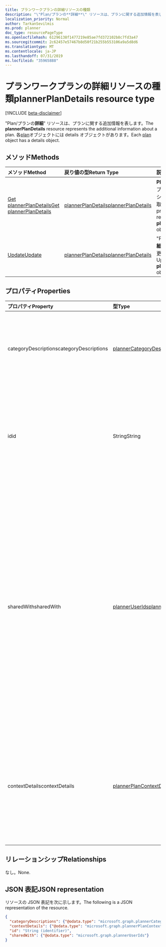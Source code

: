 ```yaml
---
title: プランワークプランの詳細リソースの種類
description: "\"Plan/プランの**詳細**\" リソースは、プランに関する追加情報を表します。 各 plan オブジェクトには details オブジェクトがあります。"
localization_priority: Normal
author: TarkanSevilmis
ms.prod: planner
doc_type: resourcePageType
ms.openlocfilehash: 61296138f1477219e85ae7fd372102b8c7fd3a47
ms.sourcegitcommit: 2c62457e57467b8d50f21b255b553106a9a5d8d6
ms.translationtype: MT
ms.contentlocale: ja-JP
ms.lasthandoff: 07/31/2019
ms.locfileid: "35965888"
---
```

# <a name="plannerplandetails-resource-type"></a><span data-ttu-id="052cd-104">プランワークプランの詳細リソースの種類</span><span class="sxs-lookup"><span data-stu-id="052cd-104">plannerPlanDetails resource type</span></span>

[!INCLUDE [beta-disclaimer](../../includes/beta-disclaimer.md)]

<span data-ttu-id="052cd-105">"Plan/プランの**詳細**" リソースは、プランに関する追加情報を表します。</span><span class="sxs-lookup"><span data-stu-id="052cd-105">The **plannerPlanDetails** resource represents the additional information about a plan.</span></span> <span data-ttu-id="052cd-106">各[plan](plannerplan.md)オブジェクトには details オブジェクトがあります。</span><span class="sxs-lookup"><span data-stu-id="052cd-106">Each [plan](plannerplan.md) object has a details object.</span></span>


## <a name="methods"></a><span data-ttu-id="052cd-107">メソッド</span><span class="sxs-lookup"><span data-stu-id="052cd-107">Methods</span></span>

| <span data-ttu-id="052cd-108">メソッド</span><span class="sxs-lookup"><span data-stu-id="052cd-108">Method</span></span>           | <span data-ttu-id="052cd-109">戻り値の型</span><span class="sxs-lookup"><span data-stu-id="052cd-109">Return Type</span></span>    |<span data-ttu-id="052cd-110">説明</span><span class="sxs-lookup"><span data-stu-id="052cd-110">Description</span></span>|
|:---------------|:--------|:----------|
|[<span data-ttu-id="052cd-111">Get plannerPlanDetails</span><span class="sxs-lookup"><span data-stu-id="052cd-111">Get plannerPlanDetails</span></span>](../api/plannerplandetails-get.md) | [<span data-ttu-id="052cd-112">plannerPlanDetails</span><span class="sxs-lookup"><span data-stu-id="052cd-112">plannerPlanDetails</span></span>](plannerplandetails.md) |<span data-ttu-id="052cd-113">**Plan**オブジェクトのプロパティとリレーションシップを読み取ります。</span><span class="sxs-lookup"><span data-stu-id="052cd-113">Read the properties and relationships of a **plannerPlanDetails** object.</span></span>|
|[<span data-ttu-id="052cd-114">Update</span><span class="sxs-lookup"><span data-stu-id="052cd-114">Update</span></span>](../api/plannerplandetails-update.md) | [<span data-ttu-id="052cd-115">plannerPlanDetails</span><span class="sxs-lookup"><span data-stu-id="052cd-115">plannerPlanDetails</span></span>](plannerplandetails.md)    |<span data-ttu-id="052cd-116">"Plan/プランの**詳細**" オブジェクトを更新します。</span><span class="sxs-lookup"><span data-stu-id="052cd-116">Update a **plannerPlanDetails** object.</span></span> |

## <a name="properties"></a><span data-ttu-id="052cd-117">プロパティ</span><span class="sxs-lookup"><span data-stu-id="052cd-117">Properties</span></span>
| <span data-ttu-id="052cd-118">プロパティ</span><span class="sxs-lookup"><span data-stu-id="052cd-118">Property</span></span>     | <span data-ttu-id="052cd-119">型</span><span class="sxs-lookup"><span data-stu-id="052cd-119">Type</span></span>   |<span data-ttu-id="052cd-120">説明</span><span class="sxs-lookup"><span data-stu-id="052cd-120">Description</span></span>|
|:---------------|:--------|:----------|
|<span data-ttu-id="052cd-121">categoryDescriptions</span><span class="sxs-lookup"><span data-stu-id="052cd-121">categoryDescriptions</span></span>|[<span data-ttu-id="052cd-122">plannerCategoryDescriptions</span><span class="sxs-lookup"><span data-stu-id="052cd-122">plannerCategoryDescriptions</span></span>](plannercategorydescriptions.md)|<span data-ttu-id="052cd-123">計画内のタスクに関連付けられる 6 つのカテゴリの説明を指定するオブジェクト</span><span class="sxs-lookup"><span data-stu-id="052cd-123">An object that specifies the descriptions of the six categories that can be associated with tasks in the plan</span></span>|
|<span data-ttu-id="052cd-124">id</span><span class="sxs-lookup"><span data-stu-id="052cd-124">id</span></span>|<span data-ttu-id="052cd-125">String</span><span class="sxs-lookup"><span data-stu-id="052cd-125">String</span></span>| <span data-ttu-id="052cd-126">読み取り専用です。</span><span class="sxs-lookup"><span data-stu-id="052cd-126">Read-only.</span></span> <span data-ttu-id="052cd-127">プランの詳細の ID。</span><span class="sxs-lookup"><span data-stu-id="052cd-127">The ID of the plan details.</span></span> <span data-ttu-id="052cd-128">28 文字長で、大文字と小文字の区別があります。</span><span class="sxs-lookup"><span data-stu-id="052cd-128">It is 28 characters long and case-sensitive.</span></span> <span data-ttu-id="052cd-129">[書式検証](tasks-identifiers-disclaimer.md)はサービスによって行われます。</span><span class="sxs-lookup"><span data-stu-id="052cd-129">[Format validation](tasks-identifiers-disclaimer.md) is done on the service.</span></span>|
|<span data-ttu-id="052cd-130">sharedWith</span><span class="sxs-lookup"><span data-stu-id="052cd-130">sharedWith</span></span>|[<span data-ttu-id="052cd-131">plannerUserIds</span><span class="sxs-lookup"><span data-stu-id="052cd-131">plannerUserIds</span></span>](planneruserids.md)|<span data-ttu-id="052cd-132">このプランで共有される一連のユーザー Id。</span><span class="sxs-lookup"><span data-stu-id="052cd-132">The set of user IDs that this plan is shared with.</span></span> <span data-ttu-id="052cd-133">Office 365 グループを使用している場合は、グループのメンバーシップを管理するグループの API を使用して、グループ[の](group.md)計画を共有します。</span><span class="sxs-lookup"><span data-stu-id="052cd-133">If you are using Office 365 Groups, use the groups API to manage group membership to share the [group's](group.md) plan.</span></span> <span data-ttu-id="052cd-134">グループの既存のメンバーをこのコレクションに追加することもできますが、グループが所有しているプランにアクセスするために必要ではありません。</span><span class="sxs-lookup"><span data-stu-id="052cd-134">You can also add existing members of the group to this collection, although it is not required in order for them to access the plan owned by the group.</span></span> |
|<span data-ttu-id="052cd-135">contextDetails</span><span class="sxs-lookup"><span data-stu-id="052cd-135">contextDetails</span></span>|[<span data-ttu-id="052cd-136">plannerPlanContextDetailsCollection</span><span class="sxs-lookup"><span data-stu-id="052cd-136">plannerPlanContextDetailsCollection</span></span>](plannerplancontextdetailscollection.md)|<span data-ttu-id="052cd-137">読み取り専用です。</span><span class="sxs-lookup"><span data-stu-id="052cd-137">Read-only.</span></span> <span data-ttu-id="052cd-138">プランに関連付けられている追加情報のコレクション。 plan の[プラン](plannerplan.md)コンテナーに対して定義された[コンテキスト](plannerplancontext.md)エントリ。</span><span class="sxs-lookup"><span data-stu-id="052cd-138">A collection of additional information associated with [plannerPlanContext](plannerplancontext.md) entries that are defined for the [plannerPlan](plannerplan.md) container.</span></span> |

## <a name="relationships"></a><span data-ttu-id="052cd-139">リレーションシップ</span><span class="sxs-lookup"><span data-stu-id="052cd-139">Relationships</span></span>
<span data-ttu-id="052cd-140">なし。</span><span class="sxs-lookup"><span data-stu-id="052cd-140">None.</span></span>


## <a name="json-representation"></a><span data-ttu-id="052cd-141">JSON 表記</span><span class="sxs-lookup"><span data-stu-id="052cd-141">JSON representation</span></span>
<span data-ttu-id="052cd-142">リソースの JSON 表記を次に示します。</span><span class="sxs-lookup"><span data-stu-id="052cd-142">The following is a JSON representation of the resource.</span></span>

<!-- {
  "blockType": "resource",
  "optionalProperties": [

  ],
  "@odata.type": "microsoft.graph.plannerPlanDetails"
}-->

```json
{
  "categoryDescriptions": {"@odata.type": "microsoft.graph.plannerCategoryDescriptions"},
  "contextDetails": {"@odata.type": "microsoft.graph.plannerPlanContextDetailsCollection"},
  "id": "String (identifier)",
  "sharedWith": {"@odata.type": "microsoft.graph.plannerUserIds"}
}

```

<!-- uuid: 8fcb5dbc-d5aa-4681-8e31-b001d5168d79
2015-10-25 14:57:30 UTC -->
<!--
{
  "type": "#page.annotation",
  "description": "plannerPlanDetails resource",
  "keywords": "",
  "section": "documentation",
  "tocPath": "",
  "suppressions": []
}
-->
